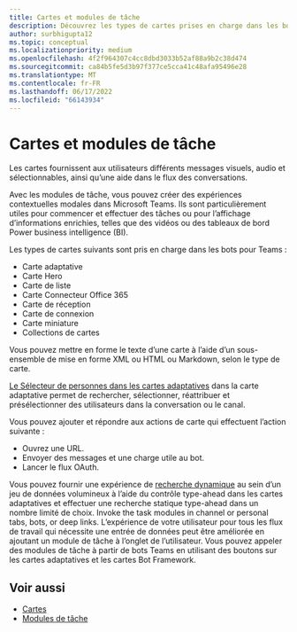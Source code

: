 ```yaml
---
title: Cartes et modules de tâche
description: Découvrez les types de cartes prises en charge dans les bots pour Teams, telles que les cartes adaptatives, de héros et de miniatures, ainsi que ses actions.
author: surbhigupta12
ms.topic: conceptual
ms.localizationpriority: medium
ms.openlocfilehash: 4f2f964307c4cc8dbd3033b52af88a9b2c38d474
ms.sourcegitcommit: ca84b5fe5d3b97f377ce5cca41c48afa95496e28
ms.translationtype: MT
ms.contentlocale: fr-FR
ms.lasthandoff: 06/17/2022
ms.locfileid: "66143934"
---
```

# <a name="cards-and-task-modules"></a>Cartes et modules de tâche

Les cartes fournissent aux utilisateurs différents messages visuels, audio et sélectionnables, ainsi qu’une aide dans le flux des conversations.

Avec les modules de tâche, vous pouvez créer des expériences contextuelles modales dans Microsoft Teams. Ils sont particulièrement utiles pour commencer et effectuer des tâches ou pour l’affichage d’informations enrichies, telles que des vidéos ou des tableaux de bord Power business intelligence (BI).

Les types de cartes suivants sont pris en charge dans les bots pour Teams :

* Carte adaptative
* Carte Hero
* Carte de liste
* Carte Connecteur Office 365
* Carte de réception
* Carte de connexion
* Carte miniature
* Collections de cartes

Vous pouvez mettre en forme le texte d’une carte à l’aide d’un sous-ensemble de mise en forme XML ou HTML ou Markdown, selon le type de carte.

[Le Sélecteur de personnes dans les cartes adaptatives](cards/people-picker.md) dans la carte adaptative permet de rechercher, sélectionner, réattribuer et présélectionner des utilisateurs dans la conversation ou le canal.

Vous pouvez ajouter et répondre aux actions de carte qui effectuent l’action suivante :

* Ouvrez une URL.
* Envoyer des messages et une charge utile au bot.
* Lancer le flux OAuth.

Vous pouvez fournir une expérience de [recherche dynamique](~/task-modules-and-cards/cards/dynamic-search.md) au sein d’un jeu de données volumineux à l’aide du contrôle type-ahead dans les cartes adaptatives et effectuer une recherche statique type-ahead dans un nombre limité de choix. Invoke the task modules in channel or personal tabs, bots, or deep links. L’expérience de votre utilisateur pour tous les flux de travail qui nécessite une entrée de données peut être améliorée en ajoutant un module de tâche à l’onglet de l’utilisateur. Vous pouvez appeler des modules de tâche à partir de bots Teams en utilisant des boutons sur les cartes adaptatives et les cartes Bot Framework.

## <a name="see-also"></a>Voir aussi

* [Cartes](~/task-modules-and-cards/what-are-cards.md)
* [Modules de tâche](~/task-modules-and-cards/what-are-task-modules.md)
